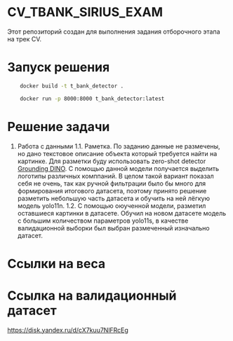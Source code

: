 # CV_TBANK_SIRIUS_EXAM
Этот репозиторий создан для выполнения задания отборочного этапа на трек CV.


# Запуск решения
```bash
    docker build -t t_bank_detector .
```

```bash
    docker run -p 8000:8000 t_bank_detector:latest
```

# Решение задачи
1. Работа с данными
    1.1. Раметка. По заданию данные не размечены, но дано текстовое описание объекта который требуется найти на картинке. Для разметки буду использовать zero-shot detector [Grounding DINO](https://arxiv.org/abs/2303.05499). С помощью данной модели получается выделить логотипы различных комппаний. В целом такой вариант показал себя не очень, так как ручной фильтрации было бы много для формирования итогового датасета, поэтому принято решение разметить небольшую часть датасета и обучить на ней лёгкую модель yolo11n.
    1.2. С помощью оюученной модели, разметил оставшиеся картинки в датасете. Обучил на новом датасете модель с большим количеством параметров yolo11s, в качестве валидационной выборки был выбран размеченный изначально датасет.  

# Ссылки на веса

# Ссылка на валидационный датасет
https://disk.yandex.ru/d/cX7kuu7NlFRcEg

